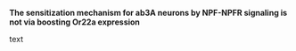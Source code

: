 **The sensitization mechanism for ab3A neurons by NPF-NPFR signaling is not via boosting Or22a expression**

text